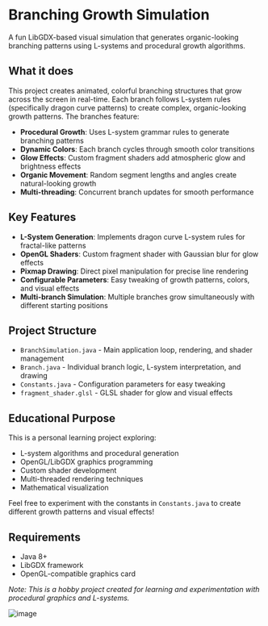 # Branching Growth Simulation

A fun LibGDX-based visual simulation that generates organic-looking branching patterns using L-systems and procedural growth algorithms.

## What it does

This project creates animated, colorful branching structures that grow across the screen in real-time. Each branch follows L-system rules (specifically dragon curve patterns) to create complex, organic-looking growth patterns. The branches feature:

- **Procedural Growth**: Uses L-system grammar rules to generate branching patterns
- **Dynamic Colors**: Each branch cycles through smooth color transitions
- **Glow Effects**: Custom fragment shaders add atmospheric glow and brightness effects
- **Organic Movement**: Random segment lengths and angles create natural-looking growth
- **Multi-threading**: Concurrent branch updates for smooth performance

## Key Features

- **L-System Generation**: Implements dragon curve L-system rules for fractal-like patterns
- **OpenGL Shaders**: Custom fragment shader with Gaussian blur for glow effects
- **Pixmap Drawing**: Direct pixel manipulation for precise line rendering
- **Configurable Parameters**: Easy tweaking of growth patterns, colors, and visual effects
- **Multi-branch Simulation**: Multiple branches grow simultaneously with different starting positions

## Project Structure

- `BranchSimulation.java` - Main application loop, rendering, and shader management
- `Branch.java` - Individual branch logic, L-system interpretation, and drawing
- `Constants.java` - Configuration parameters for easy tweaking
- `fragment_shader.glsl` - GLSL shader for glow and visual effects

## Educational Purpose

This is a personal learning project exploring:
- L-system algorithms and procedural generation
- OpenGL/LibGDX graphics programming
- Custom shader development
- Multi-threaded rendering techniques
- Mathematical visualization

Feel free to experiment with the constants in `Constants.java` to create different growth patterns and visual effects!

## Requirements

- Java 8+
- LibGDX framework
- OpenGL-compatible graphics card

*Note: This is a hobby project created for learning and experimentation with procedural graphics and L-systems.*


![image](https://github.com/user-attachments/assets/386ddf95-06f0-46da-b23d-b513a3e916ac)


